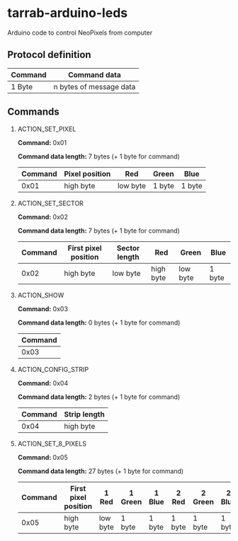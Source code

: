 # tarrab-arduino-leds
Arduino code to control NeoPixels from computer

## Protocol definition

| Command | Command data            |
|---------|-------------------------|
| 1 Byte  | n bytes of message data |

## Commands

1. ACTION_SET_PIXEL 

    **Command:** 0x01

    **Command data length:** 7 bytes (+ 1 byte for command)

    | Command | Pixel position       | Red    | Green  | Blue   | 
    |---------|----------------------|--------|--------|--------|
    | 0x01    | high byte | low byte | 1 byte | 1 byte | 1 byte |

2. ACTION_SET_SECTOR 

    **Command:** 0x02

    **Command data length:** 7 bytes (+ 1 byte for command)

    | Command | First pixel position | Sector length        | Red    | Green  | Blue   | 
    |---------|----------------------|----------------------|--------|--------|--------|
    | 0x02    | high byte | low byte | high byte | low byte | 1 byte | 1 byte | 1 byte |

3. ACTION_SHOW 

    **Command:** 0x03

    **Command data length:** 0 bytes (+ 1 byte for command)

    | Command |
    |---------|
    | 0x03    |

4. ACTION_CONFIG_STRIP

    **Command:** 0x04

    **Command data length:** 2 bytes (+ 1 byte for command)

    | Command | Strip length         | 
    |---------|----------------------|
    | 0x04    | high byte | low byte |

5. ACTION_SET_8_PIXELS

    **Command:** 0x05

    **Command data length:** 27 bytes (+ 1 byte for command)

    | Command | First pixel position | 1 Red  | 1 Green | 1 Blue | 2 Red  | 2 Green | 2 Blue | 3 Red  | 3 Green | 3 Blue | 4 Red  | 4 Green | 4 Blue | 5 Red  | 5 Green | 5 Blue | 6 Red  | 6 Green | 6 Blue | 7 Red  | 7 Green | 7 Blue | 8 Red  | 8 Green | 8 Blue | 
    |---------|----------------------|--------|---------|--------|--------|---------|--------|--------|---------|--------|--------|---------|--------|--------|---------|--------|--------|---------|--------|--------|---------|--------|--------|---------|--------|
    | 0x05    | high byte | low byte | 1 byte | 1 byte  | 1 byte | 1 byte | 1 byte  | 1 byte | 1 byte | 1 byte  | 1 byte | 1 byte | 1 byte  | 1 byte | 1 byte | 1 byte  | 1 byte | 1 byte | 1 byte  | 1 byte | 1 byte | 1 byte  | 1 byte | 1 byte | 1 byte  | 1 byte |
